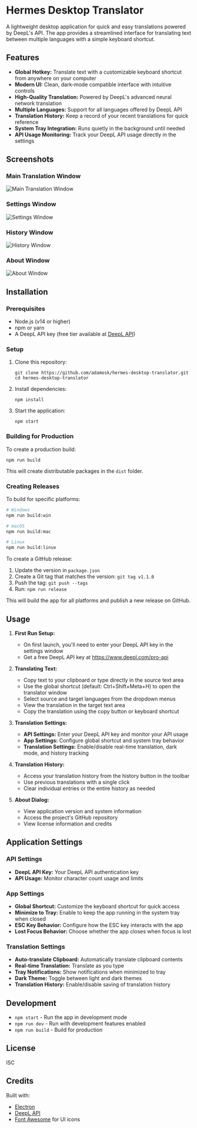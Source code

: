 # Hermes Desktop Translator

A lightweight desktop application for quick and easy translations powered by DeepL's API. The app provides a streamlined interface for translating text between multiple languages with a simple keyboard shortcut.

## Features

- **Global Hotkey:** Translate text with a customizable keyboard shortcut from anywhere on your computer
- **Modern UI:** Clean, dark-mode compatible interface with intuitive controls
- **High-Quality Translation:** Powered by DeepL's advanced neural network translation
- **Multiple Languages:** Support for all languages offered by DeepL API
- **Translation History:** Keep a record of your recent translations for quick reference
- **System Tray Integration:** Runs quietly in the background until needed
- **API Usage Monitoring:** Track your DeepL API usage directly in the settings

## Screenshots

### Main Translation Window
![Main Translation Window](screenshots/main.png)

### Settings Window
![Settings Window](screenshots/settings.png)

### History Window
![History Window](screenshots/history.png)

### About Window
![About Window](screenshots/about.png)

## Installation

### Prerequisites

- Node.js (v14 or higher)
- npm or yarn
- A DeepL API key (free tier available at [DeepL API](https://www.deepl.com/pro-api))

### Setup

1. Clone this repository:
   ```
   git clone https://github.com/adamosk/hermes-desktop-translator.git
   cd hermes-desktop-translator
   ```

2. Install dependencies:
   ```
   npm install
   ```

3. Start the application:
   ```
   npm start
   ```

### Building for Production

To create a production build:

```
npm run build
```

This will create distributable packages in the `dist` folder.

### Creating Releases

To build for specific platforms:

```bash
# Windows
npm run build:win

# macOS
npm run build:mac

# Linux
npm run build:linux
```

To create a GitHub release:

1. Update the version in `package.json`
2. Create a Git tag that matches the version: `git tag v1.1.0`
3. Push the tag: `git push --tags`
4. Run: `npm run release`

This will build the app for all platforms and publish a new release on GitHub.

## Usage

1. **First Run Setup:**
   - On first launch, you'll need to enter your DeepL API key in the settings window
   - Get a free DeepL API key at https://www.deepl.com/pro-api

2. **Translating Text:**
   - Copy text to your clipboard or type directly in the source text area
   - Use the global shortcut (default: Ctrl+Shift+Meta+H) to open the translator window
   - Select source and target languages from the dropdown menus
   - View the translation in the target text area
   - Copy the translation using the copy button or keyboard shortcut

3. **Translation Settings:**
   - **API Settings:** Enter your DeepL API key and monitor your API usage
   - **App Settings:** Configure global shortcut and system tray behavior
   - **Translation Settings:** Enable/disable real-time translation, dark mode, and history tracking

4. **Translation History:**
   - Access your translation history from the history button in the toolbar
   - Use previous translations with a single click
   - Clear individual entries or the entire history as needed

5. **About Dialog:**
   - View application version and system information
   - Access the project's GitHub repository
   - View license information and credits

## Application Settings

### API Settings
- **DeepL API Key:** Your DeepL API authentication key
- **API Usage:** Monitor character count usage and limits

### App Settings
- **Global Shortcut:** Customize the keyboard shortcut for quick access
- **Minimize to Tray:** Enable to keep the app running in the system tray when closed
- **ESC Key Behavior:** Configure how the ESC key interacts with the app
- **Lost Focus Behavior:** Choose whether the app closes when focus is lost

### Translation Settings
- **Auto-translate Clipboard:** Automatically translate clipboard contents
- **Real-time Translation:** Translate as you type
- **Tray Notifications:** Show notifications when minimized to tray
- **Dark Theme:** Toggle between light and dark themes
- **Translation History:** Enable/disable saving of translation history

## Development

- `npm start` - Run the app in development mode
- `npm run dev` - Run with development features enabled
- `npm run build` - Build for production

## License

ISC

## Credits

Built with:
- [Electron](https://www.electronjs.org/)
- [DeepL API](https://www.deepl.com/pro-api)
- [Font Awesome](https://fontawesome.com/) for UI icons 